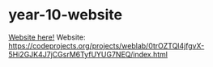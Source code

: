 # year-10-website 
[Website here!](https://clementt-1010101010.github.io/year-10-website-Clement/)
Website: https://codeprojects.org/projects/weblab/0trOZTQl4jfgvX-5Hi2GJK4J7jCGsrM6TyfUYUG7NEQ/index.html
